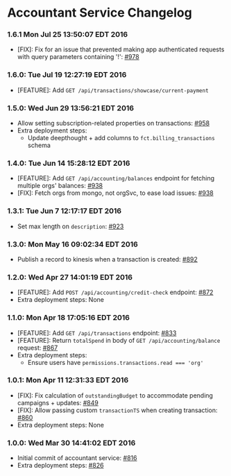 # Accountant Service Changelog

### 1.6.1 Mon Jul 25 13:50:07 EDT 2016
* [FIX]: Fix for an issue that prevented making app authenticated requests with query parameters containing '!': [#978](https://github.com/cinema6/cwrx/pull/978)

### 1.6.0: Tue Jul 19 12:27:19 EDT 2016
* [FEATURE]: Add `GET /api/transactions/showcase/current-payment`

### 1.5.0: Wed Jun 29 13:56:21 EDT 2016
* Allow setting subscription-related properties on transactions: [#958](https://github.com/cinema6/cwrx/issues/958)
* Extra deployment steps:
    * Update deepthought + add columns to `fct.billing_transactions` schema

### 1.4.0: Tue Jun 14 15:28:12 EDT 2016
* [FEATURE]: Add `GET /api/accounting/balances` endpoint for fetching multiple orgs' balances: [#938](https://github.com/cinema6/cwrx/issues/938)
* [FIX]: Fetch orgs from mongo, not orgSvc, to ease load issues: [#938](https://github.com/cinema6/cwrx/issues/938)

### 1.3.1: Tue Jun  7 12:17:17 EDT 2016
* Set max length on `description`: [#923](https://github.com/cinema6/cwrx/pull/923)

### 1.3.0: Mon May 16 09:02:34 EDT 2016
* Publish a record to kinesis when a transaction is created: [#892](https://github.com/cinema6/cwrx/pull/892)

### 1.2.0: Wed Apr 27 14:01:19 EDT 2016
* [FEATURE]: Add `POST /api/accounting/credit-check` endpoint: [#872](https://github.com/cinema6/cwrx/issues/872)
* Extra deployment steps: None

### 1.1.0: Mon Apr 18 17:05:16 EDT 2016
* [FEATURE]: Add `GET /api/transactions` endpoint: [#833](https://github.com/cinema6/cwrx/issues/833)
* [FEATURE]: Return `totalSpend` in body of `GET /api/accounting/balance` request: [#867](https://github.com/cinema6/cwrx/issues/867)
* Extra deployment steps:
    * Ensure users have `permissions.transactions.read === 'org'`

### 1.0.1: Mon Apr 11 12:31:33 EDT 2016
* [FIX]: Fix calculation of `outstandingBudget` to accommodate pending campaigns + updates: [#849](https://github.com/cinema6/cwrx/issues/849)
* [FIX]: Allow passing custom `transactionTS` when creating transaction: [#860](https://github.com/cinema6/cwrx/pull/860)
* Extra deployment steps: None

### 1.0.0: Wed Mar 30 14:41:02 EDT 2016
* Initial commit of accountant service: [#816](https://github.com/cinema6/cwrx/issues/816)
* Extra deployment steps: [#826](https://github.com/cinema6/cwrx/issues/826)

